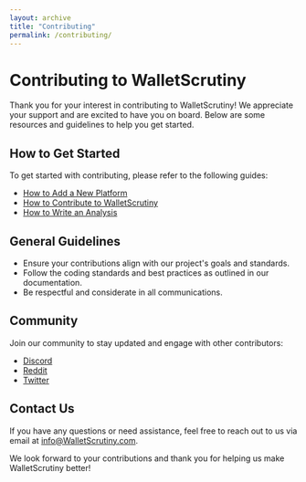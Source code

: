 ```yaml
---
layout: archive
title: "Contributing"
permalink: /contributing/
---
```



# Contributing to WalletScrutiny

Thank you for your interest in contributing to WalletScrutiny! We appreciate your support and are excited to have you on board. Below are some resources and guidelines to help you get started.

## How to Get Started

To get started with contributing, please refer to the following guides:

- [How to Add a New Platform](/howtoAddNewPlatform/)
- [How to Contribute to WalletScrutiny](/howtoContributeToWS/)
- [How to Write an Analysis](/howtoWriteAnAnalysis/)

## General Guidelines

- Ensure your contributions align with our project's goals and standards.
- Follow the coding standards and best practices as outlined in our documentation.
- Be respectful and considerate in all communications.

## Community

Join our community to stay updated and engage with other contributors:

- [Discord](https://discord.gg/yCNdcSJw9k)
- [Reddit](https://reddit.com/r/walletscrutiny)
- [Twitter](https://twitter.com/WalletScrutiny)

## Contact Us

If you have any questions or need assistance, feel free to reach out to us via email at [info@WalletScrutiny.com](mailto:info@WalletScrutiny.com).

We look forward to your contributions and thank you for helping us make WalletScrutiny better!
